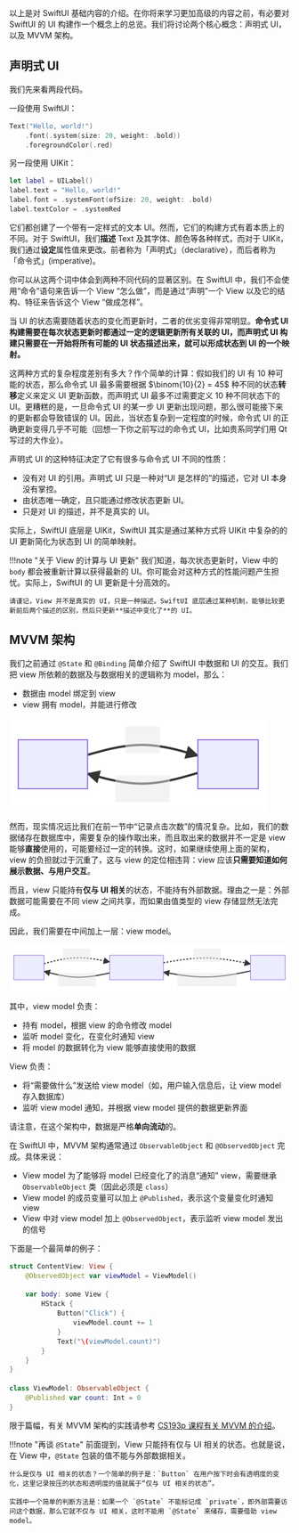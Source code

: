 以上是对 SwiftUI 基础内容的介绍。在你将来学习更加高级的内容之前，有必要对 SwiftUI 的 UI 构建作一个概念上的总览。我们将讨论两个核心概念：声明式 UI，以及 MVVM 架构。

## 声明式 UI

我们先来看两段代码。

一段使用 SwiftUI：

```swift
Text("Hello, world!")
    .font(.system(size: 20, weight: .bold))
    .foregroundColor(.red)
```

另一段使用 UIKit：

```swift
let label = UILabel()
label.text = "Hello, world!"
label.font = .systemFont(ofSize: 20, weight: .bold)
label.textColor = .systemRed
```

它们都创建了一个带有一定样式的文本 UI。然而，它们的构建方式有着本质上的不同。对于 SwiftUI，我们**描述** Text 及其字体、颜色等各种样式，而对于 UIKit，我们通过**设定**属性值来更改。前者称为「声明式」（declarative），而后者称为「命令式」(imperative)。

你可以从这两个词中体会到两种不同代码的显著区别。在 SwiftUI 中，我们不会使用“命令”语句来告诉一个 View “怎么做”，而是通过“声明”一个 View 以及它的结构、特征来告诉这个 View “做成怎样”。

当 UI 的状态需要随着状态的变化而更新时，二者的优劣变得非常明显。**命令式 UI 构建需要在每次状态更新时都通过一定的逻辑更新所有关联的 UI，而声明式 UI 构建只需要在一开始将所有可能的 UI 状态描述出来，就可以形成状态到 UI 的一个映射。**

这两种方式的复杂程度差别有多大？作个简单的计算：假如我们的 UI 有 10 种可能的状态，那么命令式 UI 最多需要根据 $\binom{10}{2} = 45$ 种不同的状态**转移**定义来定义 UI 更新函数，而声明式 UI 最多不过需要定义 10 种不同状态下的 UI。更糟糕的是，一旦命令式 UI 的某一步 UI 更新出现问题，那么很可能接下来的更新都会导致错误的 UI。因此，当状态复杂到一定程度的时候，命令式 UI 的正确更新变得几乎不可能（回想一下你之前写过的命令式 UI，比如贵系同学们用 Qt 写过的大作业）。

声明式 UI 的这种特征决定了它有很多与命令式 UI 不同的性质：

- 没有对 UI 的引用。声明式 UI 只是一种对“UI 是怎样的”的描述，它对 UI 本身没有掌控。
- 由状态唯一确定，且只能通过修改状态更新 UI。
- 只是对 UI 的描述，并不是真实的 UI。

实际上，SwiftUI 底层是 UIKit，SwiftUI 其实是通过某种方式将 UIKit 中复杂的的 UI 更新简化为状态到 UI 的简单映射。

!!!note "关于 View 的计算与 UI 更新"
    我们知道，每次状态更新时，View 中的 `body` 都会被重新计算以获得最新的 UI。你可能会对这种方式的性能问题产生担忧。实际上，SwiftUI 的 UI 更新是十分高效的。

    请谨记，View 并不是真实的 UI，只是一种描述。SwiftUI 底层通过某种机制，能够比较更新前后两个描述的区别，然后只更新**描述中变化了**的 UI。

## MVVM 架构

我们之前通过 `@State` 和 `@Binding` 简单介绍了 SwiftUI 中数据和 UI 的交互。我们把 view 所依赖的数据及与数据相关的逻辑称为 model，那么：

- 数据由 model 绑定到 view
- view 拥有 model，并能进行修改

![](../../static/frontend/swiftui/mvvm-mv.svg)

然而，现实情况远比我们在前一节中“记录点击次数”的情况复杂。比如，我们的数据储存在数据库中，需要复杂的操作取出来，而且取出来的数据并不一定是 view 能够**直接**使用的，可能要经过一定的转换。这时，如果继续使用上面的架构，view 的负担就过于沉重了，这与 view 的定位相违背：view 应该**只需要知道如何展示数据、与用户交互**。

而且，view 只能持有**仅与 UI 相关**的状态，不能持有外部数据。理由之一是：外部数据可能需要在不同 view 之间共享，而如果由值类型的 view 存储显然无法完成。

因此，我们需要在中间加上一层：view model。

![](../../static/frontend/swiftui/mvvm-arch.svg)

其中，view model 负责：

- 持有 model，根据 view 的命令修改 model
- 监听 model 变化，在变化时通知 view
- 将 model 的数据转化为 view 能够直接使用的数据

View 负责：

- 将“需要做什么”发送给 view model（如，用户输入信息后，让 view model 存入数据库）
- 监听 view model 通知，并根据 view model 提供的数据更新界面

请注意，在这个架构中，数据是严格**单向流动**的。

在 SwiftUI 中，MVVM 架构通常通过 `ObservableObject` 和 `@ObservedObject` 完成。具体来说：

- View model 为了能够将 model 已经变化了的消息“通知” view，需要继承 `ObservableObject` 类（因此必须是 `class`）
- View model 的成员变量可以加上 `@Published`，表示这个变量变化时通知 view
- View 中对 view model 加上 `@ObservedObject`，表示监听 view model 发出的信号

下面是一个最简单的例子：

```swift
struct ContentView: View {
    @ObservedObject var viewModel = ViewModel()

    var body: some View {
        HStack {
            Button("Click") {
                viewModel.count += 1
            }
            Text("\(viewModel.count)")
        }
    }
}

class ViewModel: ObservableObject {
    @Published var count: Int = 0
}
```

限于篇幅，有关 MVVM 架构的实践请参考 [CS193p 课程有关 MVVM 的介绍](https://www.bilibili.com/video/BV1q64y1d7x5?p=3)。

!!!note "再谈 `@State`"
    前面提到，View 只能持有仅与 UI 相关的状态。也就是说，在 View 中，`@State` 包装的值不能与外部数据相关。
    
    什么是仅与 UI 相关的状态？一个简单的例子是：`Button` 在用户按下时会有透明度的变化，这里记录按压的状态和透明度的值就属于“仅与 UI 相关的状态”。

    实践中一个简单的判断方法是：如果一个 `@State` 不能标记成 `private`，即外部需要访问这个数据，那么它就不仅与 UI 相关，这时不能用 `@State` 来储存，需要借助 view model。
